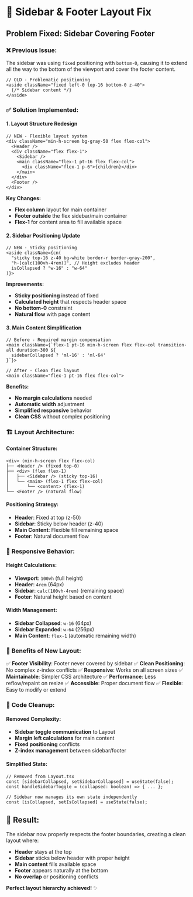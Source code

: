 # 🔧 Sidebar & Footer Layout Fix

## Problem Fixed: Sidebar Covering Footer

### ❌ **Previous Issue:**
The sidebar was using `fixed` positioning with `bottom-0`, causing it to extend all the way to the bottom of the viewport and cover the footer content.

```tsx
// OLD - Problematic positioning
<aside className="fixed left-0 top-16 bottom-0 z-40">
  {/* Sidebar content */}
</aside>
```

### ✅ **Solution Implemented:**

#### **1. Layout Structure Redesign**
```tsx
// NEW - Flexible layout system
<div className="min-h-screen bg-gray-50 flex flex-col">
  <Header />
  <div className="flex flex-1">
    <Sidebar />
    <main className="flex-1 pt-16 flex flex-col">
      <div className="flex-1 p-6">{children}</div>
    </main>
  </div>
  <Footer />
</div>
```

**Key Changes:**
- **Flex column** layout for main container
- **Footer outside** the flex sidebar/main container
- **Flex-1** for content area to fill available space

#### **2. Sidebar Positioning Update**
```tsx
// NEW - Sticky positioning
<aside className={cn(
  "sticky top-16 z-40 bg-white border-r border-gray-200",
  "h-[calc(100vh-4rem)]", // Height excludes header
  isCollapsed ? "w-16" : "w-64"
)}>
```

**Improvements:**
- **Sticky positioning** instead of fixed
- **Calculated height** that respects header space
- **No bottom-0** constraint
- **Natural flow** with page content

#### **3. Main Content Simplification**
```tsx
// Before - Required margin compensation
<main className={`flex-1 pt-16 min-h-screen flex flex-col transition-all duration-300 ${
  sidebarCollapsed ? 'ml-16' : 'ml-64'
}`}>

// After - Clean flex layout
<main className="flex-1 pt-16 flex flex-col">
```

**Benefits:**
- **No margin calculations** needed
- **Automatic width** adjustment
- **Simplified responsive** behavior
- **Clean CSS** without complex positioning

### 🏗 **Layout Architecture:**

#### **Container Structure:**
```
<div> (min-h-screen flex flex-col)
├── <Header /> (fixed top-0)
├── <div> (flex flex-1)
│   ├── <Sidebar /> (sticky top-16)
│   └── <main> (flex-1 flex flex-col)
│       └── <content> (flex-1)
└── <Footer /> (natural flow)
```

#### **Positioning Strategy:**
- **Header**: Fixed at top (z-50)
- **Sidebar**: Sticky below header (z-40)
- **Main Content**: Flexible fill remaining space
- **Footer**: Natural document flow

### 📱 **Responsive Behavior:**

#### **Height Calculations:**
- **Viewport**: `100vh` (full height)
- **Header**: `4rem` (64px)
- **Sidebar**: `calc(100vh-4rem)` (remaining space)
- **Footer**: Natural height based on content

#### **Width Management:**
- **Sidebar Collapsed**: `w-16` (64px)
- **Sidebar Expanded**: `w-64` (256px)
- **Main Content**: `flex-1` (automatic remaining width)

### 🎯 **Benefits of New Layout:**

✅ **Footer Visibility**: Footer never covered by sidebar
✅ **Clean Positioning**: No complex z-index conflicts
✅ **Responsive**: Works on all screen sizes
✅ **Maintainable**: Simpler CSS architecture
✅ **Performance**: Less reflow/repaint on resize
✅ **Accessible**: Proper document flow
✅ **Flexible**: Easy to modify or extend

### 🔧 **Code Cleanup:**

#### **Removed Complexity:**
- **Sidebar toggle communication** to Layout
- **Margin left calculations** for main content
- **Fixed positioning** conflicts
- **Z-index management** between sidebar/footer

#### **Simplified State:**
```tsx
// Removed from Layout.tsx
const [sidebarCollapsed, setSidebarCollapsed] = useState(false);
const handleSidebarToggle = (collapsed: boolean) => { ... };

// Sidebar now manages its own state independently
const [isCollapsed, setIsCollapsed] = useState(false);
```

## 🚀 **Result:**

The sidebar now properly respects the footer boundaries, creating a clean layout where:
- **Header** stays at the top
- **Sidebar** sticks below header with proper height
- **Main content** fills available space
- **Footer** appears naturally at the bottom
- **No overlap** or positioning conflicts

**Perfect layout hierarchy achieved!** ✨